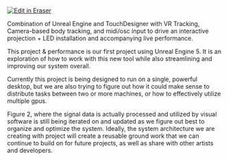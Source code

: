 <p><a target="_blank" href="https://app.eraser.io/workspace/KN5uxc36LlXSmmXT149l" id="edit-in-eraser-github-link"><img alt="Edit in Eraser" src="https://firebasestorage.googleapis.com/v0/b/second-petal-295822.appspot.com/o/images%2Fgithub%2FOpen%20in%20Eraser.svg?alt=media&amp;token=968381c8-a7e7-472a-8ed6-4a6626da5501"></a></p>

Combination of Unreal Engine and TouchDesigner with VR Tracking, Camera-based body tracking, and midi/osc input to drive an interactive projection + LED installation and accompanying live performance.

This project & performance is our first project using Unreal Engine 5. It is an exploration of how to work with this new tool while also streamlining and improving our system overall. 



Currently this project is being designed to run on a single, powerful desktop, but we are also trying to figure out how it could make sense to distribute tasks between two or more machines, or how to effectively utilize multiple gpus.

Figure 2, where the signal data is actually processed and utilized by visual software is still being iterated on and updated as we figure out best to organize and optimize the system. Ideally, the system architecture we are creating with project will create a reusable ground work that we can continue to build on for future projects, as well as share with other artists and developers.


<!--- Eraser file: https://app.eraser.io/workspace/KN5uxc36LlXSmmXT149l --->
